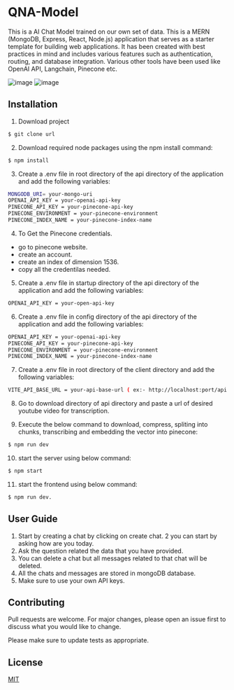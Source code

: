 # QNA-Model
This is a AI Chat Model trained on our own set of data. 
This is a MERN (MongoDB, Express, React, Node.js) application that serves as a starter template for building web applications. It has been created with best practices in mind and includes various features such as authentication, routing, and database integration.
Various other tools have been used like OpenAI API, Langchain, Pinecone etc.

![image](https://user-images.githubusercontent.com/106826721/233492392-252d8ece-ae2e-4807-8f78-acda96802bf4.png)
![image](https://user-images.githubusercontent.com/106826721/233492607-07e7e2c1-bbe4-4512-8d1f-7181fb36da79.png)

## Installation
1. Download project
```bash
$ git clone url
```
2. Download required node packages using the npm install command:

```bash
$ npm install
```
3. Create a .env file in root directory of the api directory of the application and add the following variables:
```bash
MONGODB_URI= your-mongo-uri
OPENAI_API_KEY = your-openai-api-key
PINECONE_API_KEY = your-pinecone-api-key
PINECONE_ENVIRONMENT = your-pinecone-environment
PINECONE_INDEX_NAME = your-pinecone-index-name
```
4. To Get the Pinecone credentials.
* go to pinecone website.
* create an account.
* create an index of dimension 1536.
* copy all the credentilas needed.
5. Create a .env file in startup directory of the api directory of the application and add the following variables:
```bash
OPENAI_API_KEY = your-open-api-key
```
6. Create a .env file in config directory of the api directory of the application and add the following variables:
```bash
OPENAI_API_KEY = your-openai-api-key
PINECONE_API_KEY = your-pinecone-api-key
PINECONE_ENVIRONMENT = your-pinecone-environment
PINECONE_INDEX_NAME = your-pinecone-index-name
```
7. Create a .env file in root directory of the client directory and add the following variables:
```bash
VITE_API_BASE_URL = your-api-base-url ( ex:- http://localhost:port/api )
```
8. Go to download directory of api directory and paste a url of desired youtube video for transcription.

9. Execute the below command to download, compress, spliting into chunks, transcribing and embedding the vector into pinecone:
```bash
$ npm run dev
```
10. start the server using below command:
```bash
$ npm start
```
11. start the frontend using below command:
```bash
$ npm run dev.
```
## User Guide

1. Start by creating a chat by clicking on create chat.
2 you can start by asking how are you today.
3. Ask the question related the data that you have provided.
4. You can delete a chat but all messages related to that chat will be deleted.
5. All the chats and messages are stored in mongoDB database.
6. Make sure to use your own API keys.

## Contributing

Pull requests are welcome. For major changes, please open an issue first
to discuss what you would like to change.

Please make sure to update tests as appropriate.

## License

[MIT](https://choosealicense.com/licenses/mit/)
